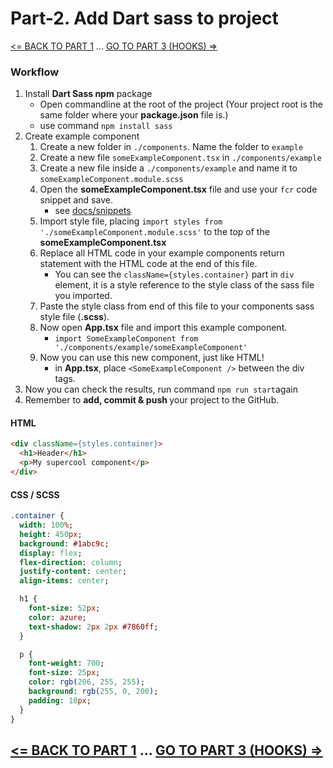 <h1>Part-2. Add Dart sass to project</h1>

[<= BACK TO PART 1](/portfolioproject) ... [GO TO PART 3 (HOOKS) =>](usestate)

<h3>Workflow</h3>

1. Install <b>Dart Sass npm</b> package
     * Open commandline at the root of the project (Your project root is the same folder where your <b>package.json</b> file is.)
     * use command ```npm install sass```
2. Create example component
   1. Create a new folder in ``./components``. Name the folder to ``example``
   2. Create a new file ``someExampleComponent.tsx`` in ``./components/example``
   3. Create a new file inside a ``./components/example`` and name it to ``someExampleComponent.module.scss``
   4. Open the <b>someExampleComponent.tsx</b> file and use your ``fcr`` code snippet and save.
        * see [docs/snippets](https://github.com/JoniRinta-Kahila/portfolioproject/blob/main/docs/snippets.md)
   5. Import style file, placing ```import styles from './someExampleComponent.module.scss'``` to the top of the <b>someExampleComponent.tsx</b>
   6. Replace all HTML code in your example components return statement with the HTML code at the end of this file.
        * You can see the ```className={styles.container}``` part in ``div`` element, it is a style reference to the style class of the sass file you imported.
   7. Paste the style class from end of this file to your components sass style file (<b>.scss</b>).
   8. Now open <b>App.tsx</b> file and import this example component.
        * ```import SomeExampleComponent from './components/example/someExampleComponent'```
   9. Now you can use this new component, just like HTML!
        * in <b>App.tsx</b>, place ``<SomeExampleComponent />`` between the div tags.
3. Now you can check the results, run command ``npm run start``again
4. Remember to <b>add, commit & push </b>your project to the GitHub.
    
<h4>HTML</h4>

```html
<div className={styles.container}>
  <h1>Header</h1>
  <p>My supercool component</p>
</div>
```

<h4>CSS / SCSS</h4>

```sass
.container {
  width: 100%;
  height: 450px;
  background: #1abc9c;
  display: flex;
  flex-direction: column;
  justify-content: center;
  align-items: center;

  h1 {
    font-size: 52px;
    color: azure;
    text-shadow: 2px 2px #7860ff;
  }

  p {
    font-weight: 700;
    font-size: 25px;
    color: rgb(206, 255, 255);
    background: rgb(255, 0, 200);
    padding: 10px;
  }
}
```

## [<= BACK TO PART 1](/portfolioproject) ... [GO TO PART 3 (HOOKS) =>](usestate)
